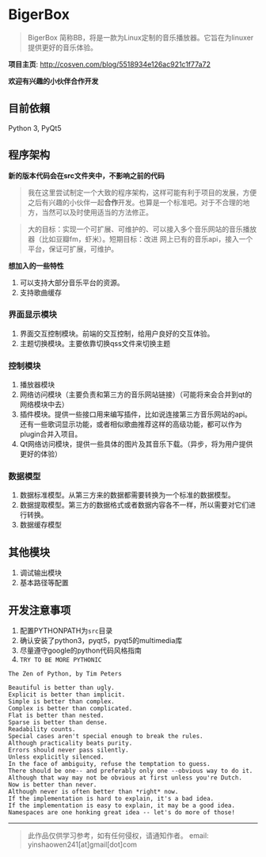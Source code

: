 # BigerBox

> BigerBox 简称BB，将是一款为Linux定制的音乐播放器。它旨在为linuxer提供更好的音乐体验。

**项目主页**: <http://cosven.com/blog/5518934e126ac921c1f77a72>

**欢迎有兴趣的小伙伴合作开发**

## 目前依賴
Python 3, PyQt5

## 程序架构
**新的版本代码会在src文件夹中，不影响之前的代码**

> 我在这里尝试制定一个大致的程序架构，这样可能有利于项目的发展，方便之后有兴趣的小伙伴一起**合作**开发。也算是一个标准吧。对于不合理的地方，当然可以及时使用适当的方法修正。

> 大的目标：实现一个可扩展、可维护的、可以接入多个音乐网站的音乐播放器（比如豆瓣fm，虾米）。短期目标：改进 网上已有的音乐api，接入一个平台，保证可扩展，可维护。

**想加入的一些特性**

1. 可以支持大部分音乐平台的资源。
2. 支持歌曲缓存

### 界面显示模块
1. 界面交互控制模块。前端的交互控制，给用户良好的交互体验。
2. 主题切换模块。主要依靠切换qss文件来切换主题

### 控制模块
1. 播放器模块
2. 网络访问模块（主要负责和第三方的音乐网站链接）（可能将来会合并到qt的网络模块中去）
3. 插件模块。提供一些接口用来编写插件，比如说连接第三方音乐网站的api。还有一些歌词显示功能，或者相似歌曲推荐这样的高级功能，都可以作为plugin合并入项目。
4. Qt网络访问模块，提供一些具体的图片及其音乐下载。（异步，将为用户提供更好的体验）

### 数据模型
1. 数据标准模型。从第三方来的数据都需要转换为一个标准的数据模型。
2. 数据提取模型。第三方的数据格式或者数据内容各不一样，所以需要对它们进行转换。
3. 数据缓存模型

## 其他模块
1. 调试输出模块
2. 基本路径等配置

## 开发注意事项
1. 配置PYTHONPATH为`src`目录
2. 确认安装了python3，pyqt5，pyqt5的multimedia库
3. 尽量遵守google的python代码风格指南
4. `TRY TO BE MORE PYTHONIC`


```
The Zen of Python, by Tim Peters

Beautiful is better than ugly.
Explicit is better than implicit.
Simple is better than complex.
Complex is better than complicated.
Flat is better than nested.
Sparse is better than dense.
Readability counts.
Special cases aren't special enough to break the rules.
Although practicality beats purity.
Errors should never pass silently.
Unless explicitly silenced.
In the face of ambiguity, refuse the temptation to guess.
There should be one-- and preferably only one --obvious way to do it.
Although that way may not be obvious at first unless you're Dutch.
Now is better than never.
Although never is often better than *right* now.
If the implementation is hard to explain, it's a bad idea.
If the implementation is easy to explain, it may be a good idea.
Namespaces are one honking great idea -- let's do more of those!
```


-----------------------------------------
> 此作品仅供学习参考，如有任何侵权，请通知作者。
> email: yinshaowen241\[at\]gmail\[dot\]com
